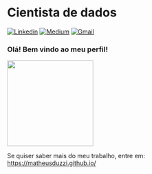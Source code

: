 # Cientista de dados

[![Linkedin](https://img.shields.io/badge/LinkedIn-blue?style=for-the-badge&logo=Linkedin)](https://www.linkedin.com/in/matheusduzziribeiro/)
[![Medium](https://img.shields.io/badge/Medium-black?style=for-the-badge&logo=Medium)](https://medium.com/@matheusduzzi)
[![Gmail](https://img.shields.io/badge/-Gmail-c14438?style=for-the-badge&logo=Gmail&logoColor=white&link=mailto:mduzziribeiro@gmail.com)](mailto:mduzziribeiro@gmail.com)



### Olá! Bem vindo ao meu perfil!
<img style="margin: 0 auto" src="https://media.giphy.com/media/xT9IgtE2Dors136a1W/giphy.gif" height="200">

Se quiser saber mais do meu trabalho, entre em: https://matheusduzzi.github.io/
